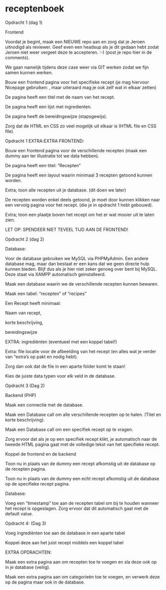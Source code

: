 # receptenboek

Opdracht 1 (dag 1)

Frontend

Voordat je begint, maak een NIEUWE repo aan en zorg dat je Jeroen uitnodigd als reviewer. Geef even een headsup als je dit gedaan hebt zodat Jeroen niet weer vergeet deze te accepteren. :-) (post je repo hier in de comments).

We gaan namelijk tijdens deze case weer via GIT werken zodat we fijn samen kunnen werken.

Bouw een frontend pagina voor het specifieke recept (je mag hiervoor Nicepage gebruiken: , maar uiteraard mag je ook zelf wat in elkaar zetten)

De pagina heeft een titel met de naam van het recept.

De pagina heeft een lijst met ingredienten.

De pagina heeft de bereidingswijze (stapsgewijs).

Zorg dat de HTML en CSS zo veel mogelijk uit elkaar is (HTML file en CSS file).

Opdracht 1 EXTRA:EXTRA FRONTEND:

Bouw een frontend pagina voor de verschillende recepten (maak een dummy aan ter illustratie tot we data hebben).

De pagina heeft een titel: “Recepten”

De pagina heeft een layout waarin minimaal 3 recepten getoond kunnen worden.

Extra; toon alle recepten uit je database. (dit doen we later)

De recepten worden enkel deels getoond, je moet door kunnen klikken naar een vervolg pagina voor het recept. (die je in opdracht 1 hebt gebouwd).

Extra; toon een plaatje boven het recept om het er wat mooier uit te laten zien.

LET OP: SPENDEER NIET TEVEEL TIJD AAN DE FRONTEND!

Opdracht 2 (dag 2)

Database:

Voor de database gebruiken we MySQL via PHPMyAdmin. Een andere database mag, maar dan bestaat er een kans dat we geen directe hulp kunnen bieden. Blijf dus als je hier niet zeker genoeg over bent bij MySQL. Deze staat via XAMPP automatisch geinstalleerd.

Maak een database waarin we de verschillende recepten kunnen bewaren.

Maak een tabel: “recepten” of “recipes”

Een Recept heeft minimaal:

Naam van recept,

korte beschrijving,

bereidingswijze

EXTRA: ingrediënten (eventueel met een koppel tabel!)

Extra: file locatie voor de afbeelding van het recept (en alles wat je verder van “extra’s op pakt en nodig hebt).

Zorg dan ook dat de file in een aparte folder komt te staan!

Kies de juiste data typen voor elk veld in de database.



Opdracht 3 (Dag 2)

Backend (PHP)

Maak een connectie met de database.

Maak een Database call om alle verschillende recepten op te halen. (Titel en korte beschrijving).

Maak een Database call om een specifiek recept op te vragen.

Zorg ervoor dat als je op een specifiek recept klikt, je automatisch naar de tweede HTML pagina gaat met de volledige tekst van het specifieke recept.

Koppel de frontend en de backend

Toon nu in plaats van de dummy een recept afkomstig uit de database op de recepten pagina.

Toon nu in plaats van de dummy een echt recept afkomstig uit de database op de specifieke recept pagina.

Database:

Voeg een “timestamp” toe aan de recepten tabel om bij te houden wanneer het recept is opgeslagen. Zorg ervoor dat dit automatisch gaat met de default value.



Opdracht 4: (Dag 3)

Voeg ingrediënten toe aan de database in een aparte tabel

Koppel deze aan het juist recept middels een koppel tabel



EXTRA OPDRACHTEN:

Maak een extra pagina aan om recepten toe te voegen en sla deze ook op in je database (veilig).

Maak een extra pagina aan om categorieën toe te voegen, en verwerk deze op de pagina maar ook in de database.
